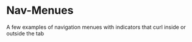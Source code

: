 # Nav-Menues
A few examples of navigation menues with indicators that curl inside or outside the tab
